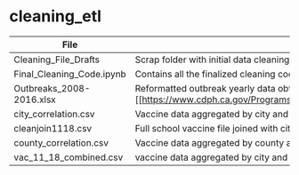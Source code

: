 # cleaning_etl


| File                      | Description                                                                                                             |
|---------------------------|-------------------------------------------------------------------------------------------------------------------------|
| Cleaning_File_Drafts      | Scrap folder with initial data cleaning draft code by year                                                               |
| Final_Cleaning_Code.ipynb | Contains all the finalized cleaning code for census and vaccination data                                                |
| Outbreaks_2008-2016.xlsx  | Reformatted outbreak yearly data obtained from [[https://www.cdph.ca.gov/Programs/CID/DCDC/Pages/Immunization/pertussis.aspx]] |
| city_correlation.csv      | Vaccine data aggregated by city and year and joined with city Census and ACS data                                       |
| cleanjoin1118.csv         | Full school vaccine file joined with city census data                                                                   |
| county_correlation.csv    | Vaccine data aggregated by county and joined with county Census and ACS data                                            |
| vac_11_18_combined.csv    | vaccine data aggregated by city and year                                                                                |
